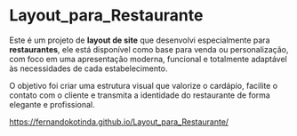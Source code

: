 # Layout_para_Restaurante
 Este é um projeto de <strong>layout de site</strong> que desenvolvi especialmente para <strong>restaurantes</strong>, ele está disponível como base para venda ou personalização, com foco em uma apresentação moderna, funcional e totalmente adaptável às necessidades de cada estabelecimento. 

 O objetivo foi criar uma estrutura visual que valorize o cardápio, facilite o contato com o cliente e transmita a identidade do restaurante de forma elegante e profissional. 
 
https://fernandokotinda.github.io/Layout_para_Restaurante/
